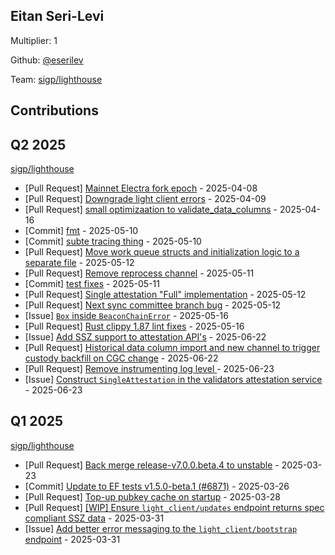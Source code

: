 
## Eitan Seri-Levi
Multiplier: 1

Github: [@eserilev](https://github.com/eserilev)

Team: [sigp/lighthouse](https://github.com/sigp/lighthouse/pulls?q=author%3Aeserilev)

## Contributions

## Q2 2025


[sigp/lighthouse](https://github.com/sigp/lighthouse)
* [Pull Request] [Mainnet Electra fork epoch](https://github.com/sigp/lighthouse/pull/7275) - 2025-04-08
* [Pull Request] [Downgrade light client errors](https://github.com/sigp/lighthouse/pull/7300) - 2025-04-09
* [Pull Request] [small optimizaation to validate_data_columns](https://github.com/sigp/lighthouse/pull/7326) - 2025-04-16
* [Commit] [fmt](https://github.com/sigp/lighthouse/commit/f5d801ce6b038e85fc0a68fc9a235e79b79a2f09) - 2025-05-10
* [Commit] [subte tracing thing](https://github.com/sigp/lighthouse/commit/47aca45013b787de4a2627f441ee8183d8cead92) - 2025-05-10
* [Pull Request] [Move work queue structs and initialization logic to a separate file](https://github.com/sigp/lighthouse/pull/7438) - 2025-05-12
* [Pull Request] [Remove reprocess channel](https://github.com/sigp/lighthouse/pull/7437) - 2025-05-11
* [Commit] [test fixes](https://github.com/sigp/lighthouse/commit/9438ed7add8c677b7927ef371be1d032ec7ba90b) - 2025-05-11
* [Pull Request] [Single attestation "Full" implementation](https://github.com/sigp/lighthouse/pull/7444) - 2025-05-12
* [Pull Request] [Next sync committee branch bug](https://github.com/sigp/lighthouse/pull/7443) - 2025-05-12
* [Issue] [`Box` inside `BeaconChainError`](https://github.com/sigp/lighthouse/issues/7473) - 2025-05-16
* [Pull Request] [Rust clippy 1.87 lint fixes](https://github.com/sigp/lighthouse/pull/7471) - 2025-05-16
* [Issue] [Add SSZ support to attestation API's](https://github.com/sigp/lighthouse/issues/7626) - 2025-06-22
* [Pull Request] [Historical data column import and new channel to trigger custody backfill on CGC change](https://github.com/sigp/lighthouse/pull/7625) - 2025-06-22
* [Pull Request] [Remove instrumenting log level ](https://github.com/sigp/lighthouse/pull/7636) - 2025-06-23
* [Issue] [Construct `SingleAttestation` in the validators attestation service](https://github.com/sigp/lighthouse/issues/7634) - 2025-06-23
## Q1 2025

[sigp/lighthouse](https://github.com/sigp/lighthouse)
* [Pull Request] [Back merge release-v7.0.0.beta.4 to unstable](https://github.com/sigp/lighthouse/pull/7194) - 2025-03-23
* [Commit] [Update to EF tests v1.5.0-beta.1 (#6871)](https://github.com/sigp/lighthouse/commit/1781c5a75539e499dc5288246b22d06853f6b54f) - 2025-03-26
* [Pull Request] [Top-up pubkey cache on startup](https://github.com/sigp/lighthouse/pull/7217) - 2025-03-28
* [Pull Request] [[WIP] Ensure `light_client/updates` endpoint returns spec compliant SSZ data](https://github.com/sigp/lighthouse/pull/7230) - 2025-03-31
* [Issue] [Add better error messaging to the `light_client/bootstrap` endpoint](https://github.com/sigp/lighthouse/issues/7229) - 2025-03-31
